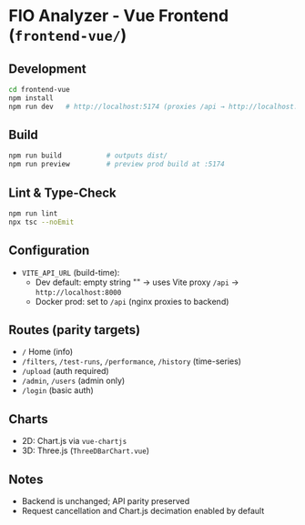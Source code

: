 # FIO Analyzer - Vue Frontend (`frontend-vue/`)

## Development
```bash
cd frontend-vue
npm install
npm run dev   # http://localhost:5174 (proxies /api → http://localhost:8000)
```

## Build
```bash
npm run build           # outputs dist/
npm run preview         # preview prod build at :5174
```

## Lint & Type-Check
```bash
npm run lint
npx tsc --noEmit
```

## Configuration
- `VITE_API_URL` (build-time):
  - Dev default: empty string "" → uses Vite proxy `/api` → `http://localhost:8000`
  - Docker prod: set to `/api` (nginx proxies to backend)

## Routes (parity targets)
- `/` Home (info)
- `/filters`, `/test-runs`, `/performance`, `/history` (time-series)
- `/upload` (auth required)
- `/admin`, `/users` (admin only)
- `/login` (basic auth)

## Charts
- 2D: Chart.js via `vue-chartjs`
- 3D: Three.js (`ThreeDBarChart.vue`)

## Notes
- Backend is unchanged; API parity preserved
- Request cancellation and Chart.js decimation enabled by default


